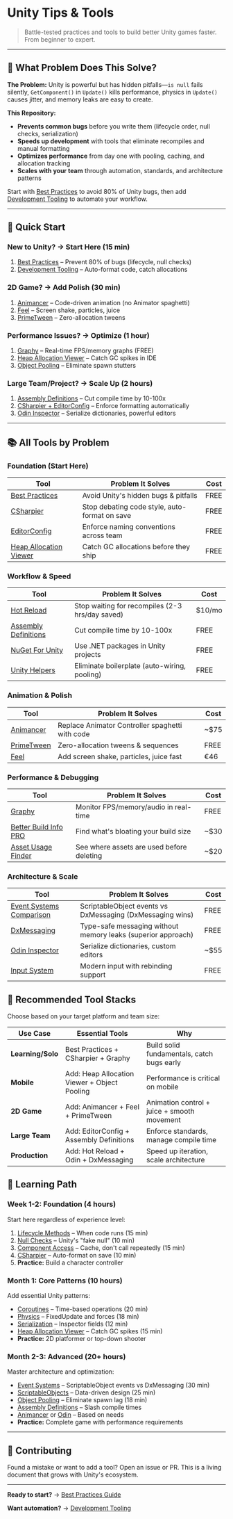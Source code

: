 # Unity Tips & Tools

> Battle-tested practices and tools to build better Unity games faster. From beginner to expert.

---

## 🎯 What Problem Does This Solve?

**The Problem:** Unity is powerful but has hidden pitfalls—`is null` fails silently,
`GetComponent()` in `Update()` kills performance, physics in `Update()` causes jitter, and memory
leaks are easy to create.

**This Repository:**

- **Prevents common bugs** before you write them (lifecycle order, null checks, serialization)
- **Speeds up development** with tools that eliminate recompiles and manual formatting
- **Optimizes performance** from day one with pooling, caching, and allocation tracking
- **Scales with your team** through automation, standards, and architecture patterns

Start with [Best Practices](./docs/best-practices/README.md) to avoid 80% of Unity bugs, then add
[Development Tooling](./docs/tooling/README.md) to automate your workflow.

---

## 🚀 Quick Start

### **New to Unity?** → Start Here (15 min)

1. [Best Practices](./docs/best-practices/README.md) – Prevent 80% of bugs (lifecycle, null checks)
2. [Development Tooling](./docs/tooling/README.md) – Auto-format code, catch allocations

### **2D Game?** → Add Polish (30 min)

1. [Animancer](./docs/animancer/README.md) – Code-driven animation (no Animator spaghetti)
2. [Feel](./docs/feel/README.md) – Screen shake, particles, juice
3. [PrimeTween](./docs/primetween/README.md) – Zero-allocation tweens

### **Performance Issues?** → Optimize (1 hour)

1. [Graphy](./docs/graphy/README.md) – Real-time FPS/memory graphs (FREE)
2. [Heap Allocation Viewer](./docs/tooling/04-heap-allocation-viewer.md) – Catch GC spikes in IDE
3. [Object Pooling](./docs/best-practices/09-object-pooling.md) – Eliminate spawn stutters

### **Large Team/Project?** → Scale Up (2 hours)

1. [Assembly Definitions](./docs/assembly-definitions/README.md) – Cut compile time by 10-100x
2. [CSharpier + EditorConfig](./docs/tooling/README.md) – Enforce formatting automatically
3. [Odin Inspector](./docs/odin/README.md) – Serialize dictionaries, powerful editors

---

## 📚 All Tools by Problem

### **Foundation** (Start Here)

| Tool                                                                  | Problem It Solves                             | Cost |
| --------------------------------------------------------------------- | --------------------------------------------- | ---- |
| [Best Practices](./docs/best-practices/README.md)                     | Avoid Unity's hidden bugs & pitfalls          | FREE |
| [CSharpier](./docs/tooling/01-csharpier.md)                           | Stop debating code style, auto-format on save | FREE |
| [EditorConfig](./docs/tooling/02-editorconfig.md)                     | Enforce naming conventions across team        | FREE |
| [Heap Allocation Viewer](./docs/tooling/04-heap-allocation-viewer.md) | Catch GC allocations before they ship         | FREE |

### **Workflow & Speed**

| Tool                                                          | Problem It Solves                               | Cost   |
| ------------------------------------------------------------- | ----------------------------------------------- | ------ |
| [Hot Reload](./docs/hot-reload/README.md)                     | Stop waiting for recompiles (2-3 hrs/day saved) | $10/mo |
| [Assembly Definitions](./docs/assembly-definitions/README.md) | Cut compile time by 10-100x                     | FREE   |
| [NuGet For Unity](./docs/tooling/03-nuget-for-unity.md)       | Use .NET packages in Unity projects             | FREE   |
| [Unity Helpers](./docs/unity-helpers/README.md)               | Eliminate boilerplate (auto-wiring, pooling)    | FREE   |

### **Animation & Polish**

| Tool                                      | Problem It Solves                               | Cost |
| ----------------------------------------- | ----------------------------------------------- | ---- |
| [Animancer](./docs/animancer/README.md)   | Replace Animator Controller spaghetti with code | ~$75 |
| [PrimeTween](./docs/primetween/README.md) | Zero-allocation tweens & sequences              | FREE |
| [Feel](./docs/feel/README.md)             | Add screen shake, particles, juice fast         | €46  |

### **Performance & Debugging**

| Tool                                                        | Problem It Solves                         | Cost |
| ----------------------------------------------------------- | ----------------------------------------- | ---- |
| [Graphy](./docs/graphy/README.md)                           | Monitor FPS/memory/audio in real-time     | FREE |
| [Better Build Info PRO](./docs/better-build-info/README.md) | Find what's bloating your build size      | ~$30 |
| [Asset Usage Finder](./docs/asset-usage-finder/README.md)   | See where assets are used before deleting | ~$20 |

### **Architecture & Scale**

| Tool                                                                  | Problem It Solves                                            | Cost |
| --------------------------------------------------------------------- | ------------------------------------------------------------ | ---- |
| [Event Systems Comparison](./docs/best-practices/19-event-systems.md) | ScriptableObject events vs DxMessaging (DxMessaging wins)    | FREE |
| [DxMessaging](./docs/dxmessaging/README.md)                           | Type-safe messaging without memory leaks (superior approach) | FREE |
| [Odin Inspector](./docs/odin/README.md)                               | Serialize dictionaries, custom editors                       | ~$55 |
| [Input System](./docs/input-system/README.md)                         | Modern input with rebinding support                          | FREE |

## 🎯 Recommended Tool Stacks

Choose based on your target platform and team size:

| Use Case          | Essential Tools                              | Why                                         |
| ----------------- | -------------------------------------------- | ------------------------------------------- |
| **Learning/Solo** | Best Practices + CSharpier + Graphy          | Build solid fundamentals, catch bugs early  |
| **Mobile**        | Add: Heap Allocation Viewer + Object Pooling | Performance is critical on mobile           |
| **2D Game**       | Add: Animancer + Feel + PrimeTween           | Animation control + juice + smooth movement |
| **Large Team**    | Add: EditorConfig + Assembly Definitions     | Enforce standards, manage compile time      |
| **Production**    | Add: Hot Reload + Odin + DxMessaging         | Speed up iteration, scale architecture      |

## 📖 Learning Path

### **Week 1-2: Foundation** (4 hours)

Start here regardless of experience level:

1. [Lifecycle Methods](./docs/best-practices/01-lifecycle-methods.md) – When code runs (15 min)
2. [Null Checks](./docs/best-practices/02-null-checks.md) – Unity's "fake null" (10 min)
3. [Component Access](./docs/best-practices/03-component-access.md) – Cache, don't call repeatedly
   (15 min)
4. [CSharpier](./docs/tooling/01-csharpier.md) – Auto-format on save (10 min)
5. **Practice:** Build a character controller

### **Month 1: Core Patterns** (10 hours)

Add essential Unity patterns:

- [Coroutines](./docs/best-practices/05-coroutines.md) – Time-based operations (20 min)
- [Physics](./docs/best-practices/06-physics.md) – FixedUpdate and forces (18 min)
- [Serialization](./docs/best-practices/04-serialization.md) – Inspector fields (12 min)
- [Heap Allocation Viewer](./docs/tooling/04-heap-allocation-viewer.md) – Catch GC spikes (15 min)
- **Practice:** 2D platformer or top-down shooter

### **Month 2-3: Advanced** (20+ hours)

Master architecture and optimization:

- [Event Systems](./docs/best-practices/19-event-systems.md) – ScriptableObject events vs
  DxMessaging (30 min)
- [ScriptableObjects](./docs/best-practices/08-scriptable-objects.md) – Data-driven design (25 min)
- [Object Pooling](./docs/best-practices/09-object-pooling.md) – Eliminate spawn lag (18 min)
- [Assembly Definitions](./docs/assembly-definitions/README.md) – Slash compile times
- [Animancer](./docs/animancer/README.md) or [Odin](./docs/odin/README.md) – Based on needs
- **Practice:** Complete game with performance requirements

---

## 🤝 Contributing

Found a mistake or want to add a tool? Open an issue or PR. This is a living document that grows
with Unity's ecosystem.

---

**Ready to start?** → [Best Practices Guide](./docs/best-practices/README.md)

**Want automation?** → [Development Tooling](./docs/tooling/README.md)

